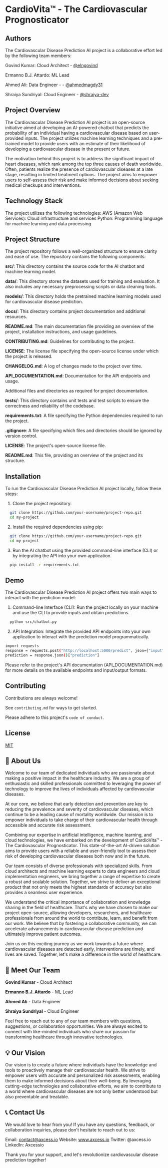
# CardioVita™ - The Cardiovascular Prognosticator

## Authors

The Cardiovascular Disease Prediction AI project is a collaborative effort led by the following team members:

Govind Kumar: Cloud Architect - [@elngovind](https://www.github.com/elngovind)

Ermanno B.J. Attardo: ML Lead

Ahmed Ali: Data Engineer - - [@ahmedmagdy31](https://github.com/Ahmedmagdy31)

Shraiya Sundriyal: Cloud Engineer - [@shraiya-dev](https://github.com/Shraiya-dev)







## Project Overview
The Cardiovascular Disease Prediction AI project is an open-source initiative aimed at developing an AI-powered chatbot that predicts the probability of an individual having a cardiovascular disease based on user-provided inputs. The project utilizes machine learning techniques and a pre-trained model to provide users with an estimate of their likelihood of developing a cardiovascular disease in the present or future.

The motivation behind this project is to address the significant impact of heart diseases, which rank among the top three causes of death worldwide. Often, patients realize the presence of cardiovascular diseases at a late stage, resulting in limited treatment options. The project aims to empower users to self-assess their risk and make informed decisions about seeking medical checkups and interventions.

## Technology Stack
The project utilizes the following technologies:
AWS (Amazon Web Services): Cloud infrastructure and services
Python: Programming language for machine learning and data processing

## Project Structure

The project repository follows a well-organized structure to ensure clarity and ease of use. The repository contains the following components:

**src/**: This directory contains the source code for the AI chatbot and machine learning model.

**data/**: This directory stores the datasets used for training and evaluation. It also includes any necessary preprocessing scripts or data cleaning tools.

**models/**: This directory holds the pretrained machine learning models used for cardiovascular disease prediction.

**docs/**: This directory contains project documentation and additional resources.

**README.md**: The main documentation file providing an overview of the project, installation instructions, and usage guidelines.

**CONTRIBUTING.md**: Guidelines for contributing to the project.

**LICENSE**: The license file specifying the open-source license under which the project is released.

**CHANGELOG.md**: A log of changes made to the project over time.

**API_DOCUMENTATION.md**: Documentation for the API endpoints and usage.

Additional files and directories as required for project documentation.

**tests/**: This directory contains unit tests and test scripts to ensure the correctness and reliability of the codebase.

**requirements.txt**: A file specifying the Python dependencies required to run the project.

**.gitignore**: A file specifying which files and directories should be ignored by version control.

**LICENSE**: The project's open-source license file.

**README.md**: This file, providing an overview of the project and its structure.

## Installation

To run the Cardiovascular Disease Prediction AI project locally, follow these steps:

1. Clone the project repository:

```bash
  git clone https://github.com/your-username/project-repo.git
  cd my-project
```

2. Install the required dependencies using pip:

```bash
  git clone https://github.com/your-username/project-repo.git
  cd my-project
```
3. Run the AI chatbot using the provided command-line interface (CLI) or by integrating the API into your own application.

```bash
  pip install -r requirements.txt
```

## Demo

The Cardiovascular Disease Prediction AI project offers two main ways to interact with the prediction model:

1. Command-line Interface (CLI): Run the project locally on your machine and use the CLI to provide inputs and obtain predictions.

```bash
  python src/chatbot.py
```

2. API Integration: Integrate the provided API endpoints into your own application to interact with the prediction model programmatically.

```bash
import requests
response = requests.post("http://localhost:5000/predict", json={"input": "user-input-data"})
prediction = response.json()["prediction"]

```

Please refer to the project's API documentation (API_DOCUMENTATION.md) for more details on the available endpoints and input/output formats.

## Contributing

Contributions are always welcome!

See `contributing.md` for ways to get started.

Please adhere to this project's `code of conduct`.


## License

[MIT](https://choosealicense.com/licenses/mit/)



## **🚀** About Us

Welcome to our team of dedicated individuals who are passionate about making a positive impact in the healthcare industry. We are a group of enthusiastic and skilled professionals committed to leveraging the power of technology to improve the lives of individuals affected by cardiovascular diseases.

At our core, we believe that early detection and prevention are key to reducing the prevalence and severity of cardiovascular diseases, which continue to be a leading cause of mortality worldwide. Our mission is to empower individuals to take charge of their cardiovascular health through accessible and accurate risk assessment.

Combining our expertise in artificial intelligence, machine learning, and cloud technologies, we have embarked on the development of CardioVita™ - The Cardiovascular Prognosticator. This state-of-the-art AI-driven solution aims to provide users with a reliable and user-friendly tool to assess their risk of developing cardiovascular diseases both now and in the future.

Our team consists of diverse professionals with specialized skills. From cloud architects and machine learning experts to data engineers and cloud implementation engineers, we bring together a range of expertise to create a robust and scalable solution. Together, we strive to deliver an exceptional product that not only meets the highest standards of accuracy but also provides a seamless user experience.

We understand the critical importance of collaboration and knowledge sharing in the field of healthcare. That's why we have chosen to make our project open-source, allowing developers, researchers, and healthcare professionals from around the world to contribute, learn, and benefit from our work. We believe that by fostering a collaborative community, we can accelerate advancements in cardiovascular disease prediction and ultimately improve patient outcomes.

Join us on this exciting journey as we work towards a future where cardiovascular diseases are detected early, interventions are timely, and lives are saved. Together, let's make a difference in the world of healthcare.

## **👥** Meet Our Team

**Govind Kumar** - Cloud Architect

**Ermanno B.J. Attardo** - ML Lead

**Ahmed Ali** - Data Engineer

**Shraiya Sundriyal** - Cloud Engineer

Feel free to reach out to any of our team members with questions, suggestions, or collaboration opportunities. We are always excited to connect with like-minded individuals who share our passion for transforming healthcare through innovative technologies.

## **💡 Our Vision**
Our vision is to create a future where individuals have the knowledge and tools to proactively manage their cardiovascular health. We strive to empower users with accurate and personalized risk assessments, enabling them to make informed decisions about their well-being. By leveraging cutting-edge technologies and collaborative efforts, we aim to contribute to a world where cardiovascular diseases are not only better understood but also preventable and treatable.

## **📞 Contact Us**

We would love to hear from you! If you have any questions, feedback, or collaboration inquiries, please don't hesitate to reach out to us:

Email: contact@axcess.io
Website: www.axcess.io
Twitter: @axcess.io
LinkedIn: Axcessio

Thank you for your support, and let's revolutionize cardiovascular disease prediction together!

